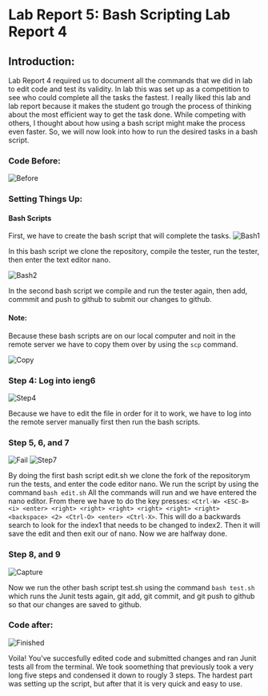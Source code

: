 # Lab Report 5: Bash Scripting Lab Report 4
## Introduction:
Lab Report 4 required us to document all the commands that we did in lab to edit code and test its validity. In lab this was set up as a competition to see who could complete all the tasks the fastest. I really liked this lab and lab report because it makes the student go trough the process of thinking about the most efficient way to get the task done. While competing with others, I thought about how using a bash script might make the process even faster. So, we will now look into how to run the desired tasks in a bash script.
### Code Before:
![Before](Before.png)

### Setting Things Up:
#### Bash Scripts
First, we have to create the bash script that will complete the tasks.
![Bash1](BashScript1.PNG)

In this bash script we clone the repository, compile the tester, run the tester, then enter the text editor nano.

![Bash2](BashScript2.PNG)

In the second bash script we compile and run the tester again, then add, commmit and push to github to submit our changes to github.

#### Note:
Because these bash scripts are on our local computer and noit in the remote server we have to copy them over by using the `scp` command.

![Copy](CopyScripts.PNG)

### Step 4: Log into ieng6
![Step4](Step4.png)

Because we have to edit the file in order for it to work, we have to log into the remote server manually first then run the bash scripts.

### Step 5, 6, and 7
![Fail](Fail.PNG)
![Step7](Step7.png)

By doing the first bash script edit.sh we clone the fork of the repositorym run the tests, and enter the code editor nano.  We run the script by using the command `bash edit.sh` All the commands will run and we have entered the nano editor. From there we have to do the key presses:  `<Ctrl-W> <ESC-B> <i> <enter> <right> <right> <right> <right> <right> <right> <backspace> <2> <Ctrl-O> <enter> <Ctrl-X>`. This will do a backwards search to look for the index1 that needs to be changed to index2. Then it will save the edit and then exit our of nano. Now we are halfway done.

### Step 8, and 9
![Capture](Capture.PNG)

Now we run the other bash script test.sh using the command `bash test.sh` which runs the Junit tests again, git add, git commit, and git push to github so that our changes are saved to github. 


### Code after:
![Finished](finished.png)

Voila! You've succesfully edited code and submitted changes and ran Junit tests all from the terminal. We took soomething that previously took a very long five steps and condensed it down to rougly 3 steps. The hardest part was setting up the script, but after that it is very quick and easy to use. 
